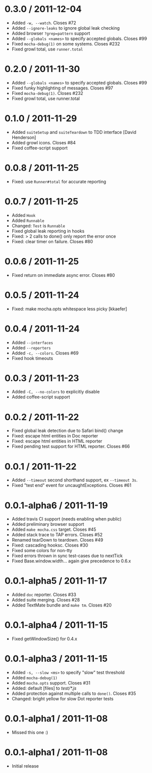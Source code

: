 
0.3.0 / 2011-12-04 
==================

  * Added `-w, --watch`. Closes #72
  * Added `--ignore-leaks` to ignore global leak checking
  * Added browser `?grep=pattern` support
  * Added `--globals <names>` to specify accepted globals. Closes #99
  * Fixed `mocha-debug(1)` on some systems. Closes #232
  * Fixed growl total, use `runner.total`

0.2.0 / 2011-11-30 
==================

  * Added `--globals <names>` to specify accepted globals. Closes #99
  * Fixed funky highlighting of messages. Closes #97
  * Fixed `mocha-debug(1)`. Closes #232
  * Fixed growl total, use runner.total

0.1.0 / 2011-11-29 
==================

  * Added `suiteSetup` and `suiteTeardown` to TDD interface [David Henderson]
  * Added growl icons. Closes #84
  * Fixed coffee-script support

0.0.8 / 2011-11-25 
==================

  * Fixed: use `Runner#total` for accurate reporting

0.0.7 / 2011-11-25 
==================

  * Added `Hook`
  * Added `Runnable`
  * Changed: `Test` is `Runnable`
  * Fixed global leak reporting in hooks
  * Fixed: > 2 calls to done() only report the error once
  * Fixed: clear timer on failure. Closes #80

0.0.6 / 2011-11-25 
==================

  * Fixed return on immediate async error. Closes #80

0.0.5 / 2011-11-24 
==================

  * Fixed: make mocha.opts whitespace less picky [kkaefer]

0.0.4 / 2011-11-24 
==================

  * Added `--interfaces`
  * Added `--reporters`
  * Added `-c, --colors`. Closes #69
  * Fixed hook timeouts

0.0.3 / 2011-11-23 
==================

  * Added `-C, --no-colors` to explicitly disable
  * Added coffee-script support

0.0.2 / 2011-11-22 
==================

  * Fixed global leak detection due to Safari bind() change
  * Fixed: escape html entities in Doc reporter
  * Fixed: escape html entities in HTML reporter
  * Fixed pending test support for HTML reporter. Closes #66

0.0.1 / 2011-11-22 
==================

  * Added `--timeout` second shorthand support, ex `--timeout 3s`.
  * Fixed "test end" event for uncaughtExceptions. Closes #61

0.0.1-alpha6 / 2011-11-19 
==================

  * Added travis CI support (needs enabling when public)
  * Added preliminary browser support
  * Added `make mocha.css` target. Closes #45
  * Added stack trace to TAP errors. Closes #52
  * Renamed tearDown to teardown. Closes #49
  * Fixed: cascading hooksc. Closes #30
  * Fixed some colors for non-tty
  * Fixed errors thrown in sync test-cases due to nextTick
  * Fixed Base.window.width... again give precedence to 0.6.x

0.0.1-alpha5 / 2011-11-17 
==================

  * Added `doc` reporter. Closes #33
  * Added suite merging. Closes #28
  * Added TextMate bundle and `make tm`. Closes #20

0.0.1-alpha4 / 2011-11-15
==================

  * Fixed getWindowSize() for 0.4.x

0.0.1-alpha3 / 2011-11-15
==================

  * Added `-s, --slow <ms>` to specify "slow" test threshold
  * Added `mocha-debug(1)`
  * Added `mocha.opts` support. Closes #31
  * Added: default [files] to _test/*.js_
  * Added protection against multiple calls to `done()`. Closes #35
  * Changed: bright yellow for slow Dot reporter tests

0.0.1-alpha1 / 2011-11-08 
==================

  * Missed this one :)

0.0.1-alpha1 / 2011-11-08 
==================

  * Initial release
